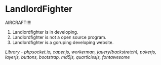 # LandlordFighter

AIRCRAFT!!!!

1.  Landlordfighter is in developing.
2.  Landlordfighter is not a open source program.
3.  Landlordfighter is a goruping developing website.

_Library - phpsocket.io, caper.js, workerman, jquery(backstretch), pokerjs, layerjs, buttons, bootstrap, md5js, quarticlesjs, fontawesome_
